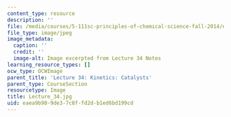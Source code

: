 ```yaml
---
content_type: resource
description: ''
file: /media/courses/5-111sc-principles-of-chemical-science-fall-2014/eaea9b909de37c8ffd2db1ed6bd199cd_Lecture_34.jpg
file_type: image/jpeg
image_metadata:
  caption: ''
  credit: ''
  image-alt: Image excerpted from Lecture 34 Notes
learning_resource_types: []
ocw_type: OCWImage
parent_title: 'Lecture 34: Kinetics: Catalysts'
parent_type: CourseSection
resourcetype: Image
title: Lecture_34.jpg
uid: eaea9b90-9de3-7c8f-fd2d-b1ed6bd199cd
---
```

